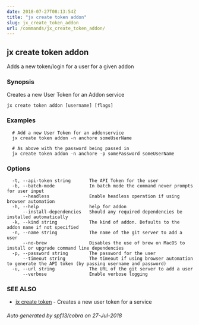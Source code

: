 ```yaml
---
date: 2018-07-27T08:13:54Z
title: "jx create token addon"
slug: jx_create_token_addon
url: /commands/jx_create_token_addon/
---
```

## jx create token addon

Adds a new token/login for a user for a given addon

### Synopsis

Creates a new User Token for an Addon service

```
jx create token addon [username] [flags]
```

### Examples

```
  # Add a new User Token for an addonservice
  jx create token addon -n anchore someUserName
  
  # As above with the password being passed in
  jx create token addon -n anchore -p somePassword someUserName
```

### Options

```
  -t, --api-token string       The API Token for the user
  -b, --batch-mode             In batch mode the command never prompts for user input
      --headless               Enable headless operation if using browser automation
  -h, --help                   help for addon
      --install-dependencies   Should any required dependencies be installed automatically
  -k, --kind string            The kind of addon. Defaults to the addon name if not specified
  -n, --name string            The name of the git server to add a user
      --no-brew                Disables the use of brew on MacOS to install or upgrade command line dependencies
  -p, --password string        The password for the user
      --timeout string         The timeout if using browser automation to generate the API token (by passing username and password)
  -u, --url string             The URL of the git server to add a user
      --verbose                Enable verbose logging
```

### SEE ALSO

* [jx create token](/commands/jx_create_token/)	 - Creates a new user token for a service

###### Auto generated by spf13/cobra on 27-Jul-2018
